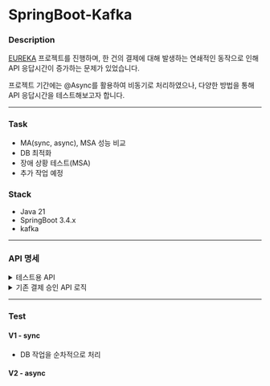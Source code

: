 # SpringBoot-Kafka

### Description

[EUREKA](https://github.com/0dyk/eureka) 프로젝트를 진행하며, 한 건의 결제에 대해 발생하는 연쇄적인 동작으로 인해 API 응답시간이 증가하는 문제가 있었습니다.

프로젝트 기간에는 @Async를 활용하여 비동기로 처리하였으나, 다양한 방법을 통해 API 응답시간을 테스트해보고자 합니다.

---
### Task
- MA(sync, async), MSA 성능 비교
- DB 최적화
- 장애 상황 테스트(MSA)
- 추가 작업 예정
### Stack
- Java 21
- SpringBoot 3.4.x
- kafka
---
### API 명세
<details>
  <summary>테스트용 API</summary>
프로젝트 목적에 맞게 API를 간소화하였습니다.

#### Request
```json
{
    "orderId": "BBBBB22222",
    "userCardId": 123,

    // 기존에 orderId로 조회하는 내용
    "userId": 123,
    "storeName": "스타벅스",
    "storeRegNo": "AAA111",
    "orderName": "아메리카노 1잔",
    "totalAmount": 10000,
    "vat": 100,
    "totalInstallCnt": 0,
    "requestedAt": "2024-12-31T23:59:00",
    "redirectUrl": "https://www.redirect.com",
    "largeCategoryId": 1,
    "smallCategoryId": 1,
    "recommendCardId": 123,
    "recommendDiscount": 1000
}
```
#### Logic
```
  0. 결제 승인 (생략)
  1. DB 작업
      - user_card table update
      - pay_history table insert
      - static table update/insert * 6
      - tag table update
```
#### Response
```json
{
    "code": 200,
    "message": "",
    "data": {}
}
```

</details>

<details>
  <summary>기존 결제 승인 API 로직</summary>

#### Request
```json
{
     "orderId": "BBBBB22222",
     "userCardId": "1"
}
```
#### Logic
```
0. 결제 정보 조회 및 삭제 (redis)
1. 사용자 카드 정보(결제) 조회
2. 카드사에 결제 승인 요청 (http)
3. 결제가 승인된 경우 DB 작업
    - user_card table update
    - pay_history table insert
    - static table update/insert * 6
    - tag table update
```
#### Response
```json
{
    "code": 200,
    "message": "",
    "data": {}
}
```
</details>

---
### Test
#### V1 - sync
- DB 작업을 순차적으로 처리

#### V2 - async
